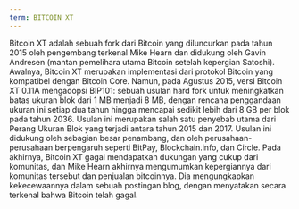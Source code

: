 ```yaml
---
term: BITCOIN XT
---
```


Bitcoin XT adalah sebuah fork dari Bitcoin yang diluncurkan pada tahun 2015 oleh pengembang terkenal Mike Hearn dan didukung oleh Gavin Andresen (mantan pemelihara utama Bitcoin setelah kepergian Satoshi). Awalnya, Bitcoin XT merupakan implementasi dari protokol Bitcoin yang kompatibel dengan Bitcoin Core. Namun, pada Agustus 2015, versi Bitcoin XT 0.11A mengadopsi BIP101: sebuah usulan hard fork untuk meningkatkan batas ukuran blok dari 1 MB menjadi 8 MB, dengan rencana penggandaan ukuran ini setiap dua tahun hingga mencapai sedikit lebih dari 8 GB per blok pada tahun 2036. Usulan ini merupakan salah satu penyebab utama dari Perang Ukuran Blok yang terjadi antara tahun 2015 dan 2017. Usulan ini didukung oleh sebagian besar penambang, dan oleh perusahaan-perusahaan berpengaruh seperti BitPay, Blockchain.info, dan Circle. Pada akhirnya, Bitcoin XT gagal mendapatkan dukungan yang cukup dari komunitas, dan Mike Hearn akhirnya mengumumkan kepergiannya dari komunitas tersebut dan penjualan bitcoinnya. Dia mengungkapkan kekecewaannya dalam sebuah postingan blog, dengan menyatakan secara terkenal bahwa Bitcoin telah gagal.